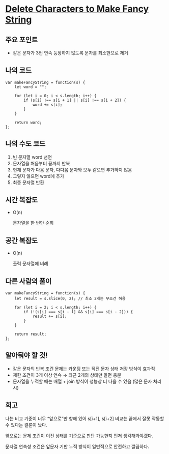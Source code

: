 # [Delete Characters to Make Fancy String](https://leetcode.com/problems/delete-characters-to-make-fancy-string/)

## 주요 포인트

- 같은 문자가 3번 연속 등장하지 않도록 문자를 최소한으로 제거

## 나의 코드

```tsx
var makeFancyString = function(s) {
    let word = "";

    for (let i = 0; i < s.length; i++) {
        if (s[i] !== s[i + 1] || s[i] !== s[i + 2]) {
            word += s[i];
        }
    }

    return word;
};
```

## 나의 수도 코드

1. 빈 문자열 word 선언
2. 문자열을 처음부터 끝까지 반복
3. 현재 문자가 다음 문자, 다다음 문자와 모두 같으면 추가하지 않음
4. 그렇지 않으면 word에 추가
5. 최종 문자열 반환

## 시간 복잡도

- O(n)
    
    문자열을 한 번만 순회
    

## 공간 복잡도

- O(n)
    
    출력 문자열에 비례
    

## 다른 사람의 풀이

```tsx
var makeFancyString = function(s) {
    let result = s.slice(0, 2); // 최소 2개는 무조건 허용

    for (let i = 2; i < s.length; i++) {
        if (!(s[i] === s[i - 1] && s[i] === s[i - 2])) {
            result += s[i];
        }
    }

    return result;
};
```

## 알아둬야 할 것!

- 같은 문자의 반복 조건 문제는 카운팅 또는 직전 문자 상태 저장 방식이 효과적
- 제한 조건이 3개 이상 연속 → 최근 2개의 상태만 알면 충분
- 문자열을 누적할 때는 배열 + join 방식이 성능상 더 나을 수 있음 (많은 문자 처리 시)

## 회고

나는 비교 기준이 너무 “앞으로”만 향해 있어 s[i+1], s[i+2] 비교는 끝에서 잘못 작동할 수 있다는 결론이 났다.

앞으로는 문제 조건이 이전 상태를 기준으로 판단 가능한지 먼저 생각해봐야겠다.

문자열 연속성 조건은 앞문자 기반 누적 방식이 일반적으로 안전하고 깔끔하다.
